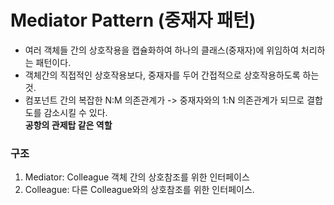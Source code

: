 # Mediator Pattern (중재자 패턴)
* 여러 객체들 간의 상호작용을 캡슐화하여 하나의 클래스(중재자)에 위임하여 처리하는 패턴이다.
* 객체간의 직접적인 상호작용보다, 중재자를 두어 간접적으로 상호작용하도록 하는 것.
* 컴포넌트 간의 복잡한 N:M 의존관계가 -> 중재자와의 1:N 의존관계가 되므로 결합도를 감소시킬 수 있다.  
**공항의 관제탑 같은 역할**

### 구조
1. Mediator: Colleague 객체 간의 상호참조를 위한 인터페이스
1. Colleague: 다른 Colleague와의 상호참조를 위한 인터페이스.